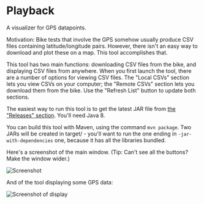 # Playback
A visualizer for GPS datapoints.

Motivation: Bike tests that involve the GPS somehow usually produce CSV files containing latitude/longitude pairs. However, there isn't an easy way to download and plot these on a map. This tool accomplishes that.

This tool has two main functions: downloading CSV files from the bike, and displaying CSV files from anywhere. When you first launch the tool, there are a number of options for viewing CSV files. The "Local CSVs" section lets you view CSVs on your computer; the "Remote CSVs" section lets you download them from the bike. Use the "Refresh List" button to update both sections.

The easiest way to run this tool is to get the latest JAR file from [the "Releases" section][1]. You'll need Java 8.

You can build this tool with Maven, using the command `mvn package`. Two JARs will be created in target/ - you'll want to run the one ending in `-jar-with-dependencies` one, because it has all the libraries bundled.

Here's a screenshot of the main window. (Tip: Can't see all the buttons? Make the window wider.)

![Screenshot][2]

And of the tool displaying some GPS data:

![Screenshot of display][3]

  [1]: https://github.com/CornellAutonomousBikeTeam/Playback/releases
  [2]: https://user-images.githubusercontent.com/1981364/27932157-bdc0860e-626a-11e7-8f82-140c347a98c9.png
  [3]: https://user-images.githubusercontent.com/1981364/27932057-47698852-626a-11e7-8d3b-456b2ec7635a.png
